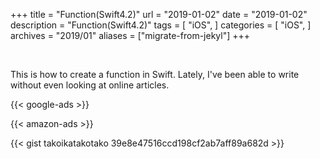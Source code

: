 +++
title = "Function(Swift4.2)"
url = "2019-01-02"
date = "2019-01-02"
description = "Function(Swift4.2)"
tags = [
  "iOS",
]
categories = [
    "iOS",
]
archives = "2019/01"
aliases = ["migrate-from-jekyl"]
+++

<br>

This is how to create a function in Swift.
Lately, I've been able to write without even looking at online articles.

<!-- Google Ads -->
{{< google-ads >}}

<!-- Amazon Ads -->
{{< amazon-ads >}}

{{< gist takoikatakotako 39e8e47516ccd198cf2ab7aff89a682d >}}
